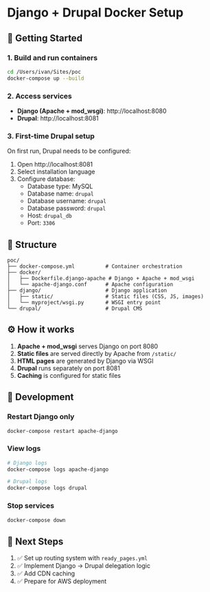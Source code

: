 # Django + Drupal Docker Setup

## 🚀 Getting Started

### 1. Build and run containers
```bash
cd /Users/ivan/Sites/poc
docker-compose up --build
```

### 2. Access services
- **Django (Apache + mod_wsgi)**: http://localhost:8080
- **Drupal**: http://localhost:8081

### 3. First-time Drupal setup
On first run, Drupal needs to be configured:
1. Open http://localhost:8081
2. Select installation language
3. Configure database:
   - Database type: MySQL
   - Database name: `drupal`
   - Database username: `drupal`
   - Database password: `drupal`
   - Host: `drupal_db`
   - Port: `3306`

## 📁 Structure

```
poc/
├── docker-compose.yml          # Container orchestration
├── docker/
│   ├── Dockerfile.django-apache # Django + Apache + mod_wsgi
│   └── apache-django.conf      # Apache configuration
├── django/                     # Django application
│   ├── static/                 # Static files (CSS, JS, images)
│   └── myproject/wsgi.py       # WSGI entry point
└── drupal/                     # Drupal CMS
```

## ⚙️ How it works

1. **Apache + mod_wsgi** serves Django on port 8080
2. **Static files** are served directly by Apache from `/static/`
3. **HTML pages** are generated by Django via WSGI
4. **Drupal** runs separately on port 8081
5. **Caching** is configured for static files

## 🔧 Development

### Restart Django only
```bash
docker-compose restart apache-django
```

### View logs
```bash
# Django logs
docker-compose logs apache-django

# Drupal logs  
docker-compose logs drupal
```

### Stop services
```bash
docker-compose down
```

## 📝 Next Steps

1. ✅ Set up routing system with `ready_pages.yml`
2. ✅ Implement Django → Drupal delegation logic
3. ✅ Add CDN caching
4. ✅ Prepare for AWS deployment
